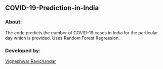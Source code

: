 ## COVID-19-Prediction-in-India

### About:

The code predicts the number of COVID-19 cases in India for the particular day which is provided. Uses Random Forest Regression.

### Developed by:

[Vigneshwar Ravichandar](https://github.com/ToastCoder)
